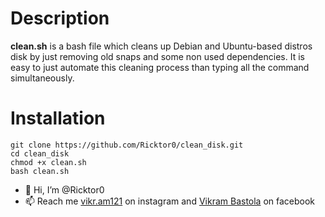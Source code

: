 # Description
**clean.sh** is a bash file which cleans up Debian and Ubuntu-based distros disk by just removing old snaps and some non used dependencies.
It is easy to just automate this cleaning process than typing all the command simultaneously.


# Installation
```
git clone https://github.com/Ricktor0/clean_disk.git
cd clean_disk
chmod +x clean.sh
bash clean.sh 
```


- 👋 Hi, I’m @Ricktor0
- 📫 Reach me  [vikr.am121](https://www.instagram.com/vikr.am121/) on instagram and [Vikram Bastola](https://www.facebook.com/profile.php?id=100042768861506) on facebook
  
